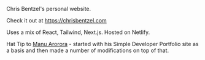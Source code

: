 Chris Bentzel's personal website.

Check it out at https://chrisbentzel.com

Uses a mix of React, Tailwind, Next.js. Hosted on Netlify.

Hat Tip to [Manu Arorora](https://github.com/manuarora700/simple-developer-portfolio-website) - started with his Simple Developer Portfolio site as a basis and then made a number of modifications on top of that.

